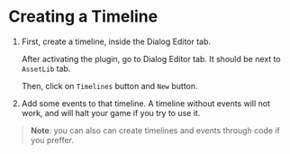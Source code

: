 # Creating a Timeline

1. First, create a timeline, inside the Dialog Editor tab.

   After activating the plugin, go to Dialog Editor tab. It should be next to `AssetLib` tab.

   Then, click on `Timelines` button and `New` button.

2. Add some events to that timeline. A timeline without events will not work, and will halt your game if you try to use it.

> **Note**: you can also can create timelines and events through code if you preffer.

